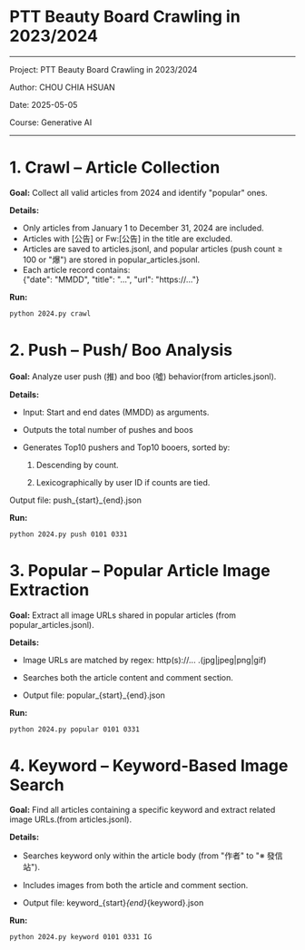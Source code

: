 # PTT Beauty Board Crawling in 2023/2024
---
Project: PTT Beauty Board Crawling in 2023/2024

Author: CHOU CHIA HSUAN

Date: 2025-05-05

Course: Generative AI

---

# 1. Crawl – Article Collection

**Goal:** Collect all valid articles from 2024 and identify "popular" ones.

**Details:**
- Only articles from January 1 to December 31, 2024 are included.
- Articles with [公告] or Fw:[公告] in the title are excluded.
- Articles are saved to articles.jsonl, and popular articles (push count ≥ 100 or "爆") are stored in popular_articles.jsonl.
- Each article record contains:  
  {"date": "MMDD", "title": "...", "url": "https://..."}

**Run:**
```bash
python 2024.py crawl
```

# 2. Push – Push/ Boo Analysis
**Goal:** Analyze user push (推) and boo (噓) behavior(from articles.jsonl).

**Details:**

- Input: Start and end dates (MMDD) as arguments.

- Outputs the total number of pushes and boos 

- Generates Top10 pushers and Top10 booers, sorted by:

    1. Descending by count.

    2. Lexicographically by user ID if counts are tied.

Output file: push_{start}_{end}.json

**Run:**
```bash
python 2024.py push 0101 0331
```

# 3. Popular – Popular Article Image Extraction
**Goal:** Extract all image URLs shared in popular articles (from popular_articles.jsonl).

**Details:**

- Image URLs are matched by regex: http(s)://... .(jpg|jpeg|png|gif)

- Searches both the article content and comment section.

- Output file: popular_{start}_{end}.json

**Run:**
```bash
python 2024.py popular 0101 0331
```

# 4. Keyword – Keyword-Based Image Search
**Goal:** Find all articles containing a specific keyword and extract related image URLs.(from articles.jsonl).

**Details:**
- Searches keyword only within the article body (from "作者" to "※ 發信站").

- Includes images from both the article and comment section.

- Output file: keyword_{start}_{end}_{keyword}.json

**Run:**
```bash
python 2024.py keyword 0101 0331 IG
```
